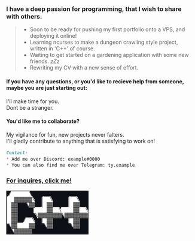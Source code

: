### I have a deep passion for programming, that I wish to share with others.

>* Soon to be ready for pushing my first portfolio onto a VPS, and deploying it online!
>* Learning ncurses to make a dungeon crawling style project, written in 'C++' of course.
>* Waiting to get started on a gardening application with some new friends. *zZz*
>* Rewriting my CV with a new sense of effort.

#### If you have any questions, or you'd like to recieve help from someone, maybe you are just starting out:
I'll make time for you.
<br>Dont be a stranger.
<br>
<div>

#### You'd like me to collaborate?
My vigilance for fun, new projects never falters.
<br>I'll gladly contribute to anything that is satisfying to work on!
<br>
  
```markdown
Contact:
* Add me over Discord: example#0000
* You can also find me over Telegram: ty.example
```
### [For inquires, click me!](mailto:demo@demo.com)
![](/cpp.png)
